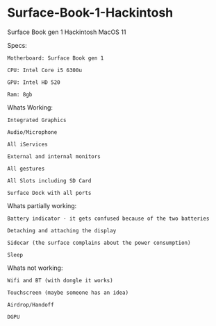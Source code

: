 # Surface-Book-1-Hackintosh
Surface Book gen 1 Hackintosh MacOS 11



Specs:


	Motherboard: Surface Book gen 1

	CPU: Intel Core i5 6300u

	GPU: Intel HD 520

	Ram: 8gb




Whats Working:


	Integrated Graphics

	Audio/Microphone

	All iServices

	External and internal monitors

	All gestures

	All Slots including SD Card

	Surface Dock with all ports
	

Whats partially working:



	Battery indicator - it gets confused because of the two batteries

	Detaching and attaching the display

	Sidecar (the surface complains about the power consumption)

	Sleep


Whats not working:


	Wifi and BT (with dongle it works)

	Touchscreen (maybe someone has an idea)

	Airdrop/Handoff

	DGPU

